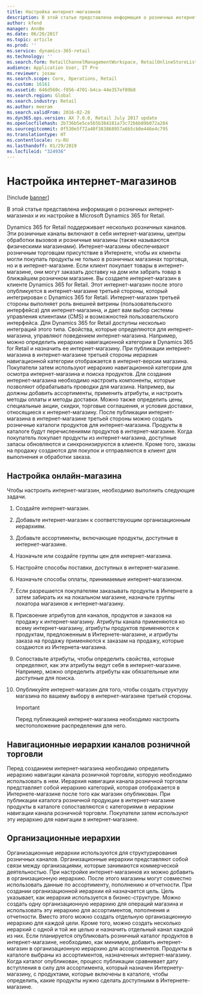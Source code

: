 ```yaml
---
title: Настройка интернет-магазинов
description: В этой статье представлена информация о розничных интернет-магазинах и их настройке в Microsoft Dynamics 365 for Retail.
author: kfend
manager: AnnBe
ms.date: 06/20/2017
ms.topic: article
ms.prod: ''
ms.service: dynamics-365-retail
ms.technology: ''
ms.search.form: RetailChannelManagementWorkspace, RetailOnlineStoreList
audience: Application User, IT Pro
ms.reviewer: josaw
ms.search.scope: Core, Operations, Retail
ms.custom: 16161
ms.assetid: 646d560c-f856-4701-b4ca-44e357ef09b8
ms.search.region: Global
ms.search.industry: Retail
ms.author: meeram
ms.search.validFrom: 2016-02-28
ms.dyn365.ops.version: AX 7.0.0, Retail July 2017 update
ms.openlocfilehash: 2b736b5e5ce5b5b384181a73c72bbb89b072a284
ms.sourcegitcommit: 0f530e5f72a40f383868957a6b5cb0e446e4c795
ms.translationtype: HT
ms.contentlocale: ru-RU
ms.lasthandoff: 01/29/2019
ms.locfileid: "324936"
---
```

# <a name="set-up-online-stores"></a>Настройка интернет-магазинов

[!include [banner](includes/banner.md)]

В этой статье представлена информация о розничных интернет-магазинах и их настройке в Microsoft Dynamics 365 for Retail.

Dynamics 365 for Retail поддерживает несколько розничных каналов. Эти розничные каналы включают в себя интернет-магазины, центры обработки вызовов и розничные магазины (также называются физическими магазинами). Интернет-магазины обеспечивают розничным торговцам присутствие в Интернете, чтобы их клиенты могли покупать продукты не только в розничных магазинах торговца, но и в интернет-магазине. Если клиент покупает товары в интернет-магазине, они могут заказать доставку на дом или забрать товар в ближайшем розничном магазине. Вы создаете интернет-магазин в клиенте Dynamics 365 for Retail. Этот интернет-магазин после этого опубликуется в интернет-магазине третьей стороны, который интегрирован с Dynamics 365 for Retail. Интернет-магазин третьей стороны выполняет роль внешней витрины (пользовательского интерфейса) для интернет-магазина, и дает вам выбор системы управления клиентами (CMS) и возможностей пользовательского интерфейса. Для Dynamics 365 for Retail доступны несколько интеграций этого типа. Свойства, которые определяются для интернет-магазина, управляют поведением интернет-магазина. Например, можно определить иерархию навигационной категории в Dynamics 365 for Retail и назначить ее интернет-магазину. При публикации интернет-магазина в интернет-магазине третьей стороны иерархия навигационной категории отображается в интернет-версии магазина. Покупатели затем используют иерархию навигационной категории для осмотра интернет-магазина и поиска продуктов. Для создания интернет-магазина необходимо настроить компоненты, которые позволяют обрабатывать проводки для магазина. Например, вы должны добавить ассортименты, применить атрибуты, и настроить методы оплаты и методы доставки. Можно также определить цены, специальные акции, скидки, торговые соглашения, и условия доставки, относящиеся к интернет-магазину. После публикации интернет-магазина в интернет-магазине третьей стороны можно создать розничные каталоги продуктов для интернет-магазина. Продукты в каталоге будут перечислениями продуктов в интернет-магазине. Когда покупатель покупает продукты из интернет-магазина, доступные запасы обновляются и синхронизируются в клиенте. Кроме того, заказы на продажу создаются для покупок и отправляются в клиент для выполнения и обработки заказа.

## <a name="set-up-an-online-store"></a>Настройка онлайн-магазина

Чтобы настроить интернет-магазин, необходимо выполнить следующие задачи.

1. Создайте интернет-магазин.
2. Добавьте интернет-магазин к соответствующим организационным иерархиям.
3. Добавьте ассортименты, включающие продукты, доступные в интернет-магазине.
4. Назначьте или создайте группы цен для интернет-магазина.
5. Настройте способы поставки, доступных в интернет-магазине.
6. Назначьте способы оплаты, принимаемые интернет-магазином.
7. Если разрешается покупателям заказывать продукты в Интернете а затем забирать их на локальном магазине, назначьте группы локатора магазинов к интернет-магазину.
8. Присвоение атрибутов для каналов, продуктов и заказов на продажу к интернет-магазину. Атрибуты канала применяются ко всему интернет-магазину, атрибуты продуктов применяются к продуктам, предложенным в Интернете-магазине, и атрибуты заказа на продажу применяются к заказам на продажу, которые создаются из Интернета-магазина.
9. Сопоставьте атрибуты, чтобы определить свойства, которые определяют, как эти атрибуты ведут себя в интернет-магазине. Например, можно определить атрибуты как обязательные или доступные для поиска.
10. Опубликуйте интернет-магазин для того, чтобы создать структуру магазина по вашему выбору в интернет-магазине третьей стороны.

    > [!IMPORTANT]
    > Перед публикацией интернет-магазина необходимо настроить местоположение распределения для него.

## <a name="retail-channel-navigation-hierarchies"></a>Навигационные иерархии каналов розничной торговли

Перед созданием интернет-магазина необходимо определить иерархию навигации канала розничной торговли, которую необходимо использовать в нем. Иерархия навигации канала розничной торговли представляет собой иерархию категорий, которая отображается в Интернете-магазине после того как магазин опубликован. При публикации каталога розничной продукции в интернет-магазине продукты в каталоге сопоставляются с категориями в иерархии навигации канала розничной торговли. Покупатели затем используют эту иерархию для навигации в интернет-магазине.

## <a name="organization-hierarchies"></a>Организационные иерархии

Организационные иерархии используются для структурирования розничных каналов. Организационные иерархии представляют собой связи между организациями, которые занимаются коммерческой деятельностью. При настройке интернет-магазинов их можно добавить в организационную иерархию. После этого магазины могут совместно использовать данные по ассортименту, пополнению и отчетности. При создании организационной иерархии ей назначается цель. Цель указывает, как иерархия используется в бизнес-структуре. Можно создать одну организационную иерархию для операций магазина и использовать эту иерархию для ассортиментов, пополнения и отчетности. Вместо этого можно создать отдельную организационную иерархию для каждой цели. Кроме того, можно создать несколько иерархий с одной и той же целью и назначить отдельный канал каждой из них. Если планируется опубликовать розничный каталог продуктов в интернет-магазине, необходимо, как минимум, добавить интернет-магазин в организационную иерархию для ассортиментов. Продукты в каталоге выбраны из ассортиментов, назначенных интернет-магазину. Когда каталог опубликован, процесс публикации сравнивает дату вступления в силу для ассортимента, который назначен Интернету-магазину, с продуктами, которые включены в каталоге, чтобы определить, какие продукты нужно сделать доступными в Интернете-магазине.

